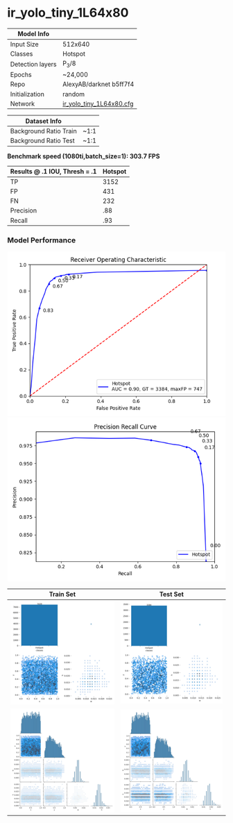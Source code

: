 # ir_yolo_tiny_1L64x80

| Model Info    |  |
| ------------- | ------------- |
| Input Size    | 512x640       |
| Classes       | Hotspot    |
| Detection layers       | P<sub>3</sub>/8    |
| Epochs       | ~24,000   |
| Repo | AlexyAB/darknet b5ff7f4 |
| Initialization       | random  |
| Network       | [ir_yolo_tiny_1L64x80.cfg](model/ir_yolo_tiny_1L64x80.cfg)  |



| Dataset Info    |  |
| ------------- | ------------- |
| Background Ratio Train | ~1:1     |
| Background Ratio Test | ~1:1     |

**Benchmark speed (1080ti,batch_size=1): 303.7 FPS**


| Results @ .1 IOU, Thresh = .1    | Hotspot |
| ------------- | ------------- |
| TP | 3152     |
| FP | 431     |
| FN | 232     |
| Precision | .88     |
| Recall | .93    |


### Model Performance
![alt text](figures/roc.png)
![alt text](figures/precision_recall.png)

Train Set          |  Test Set
:-------------------------:|:-------------------------:
![alt text](figures/dataset_stats/train_labels.jpg)  |  ![alt text](figures/dataset_stats/test_labels.jpg)
![alt text](figures/dataset_stats/train_labels_correlogram.jpg)   |   ![alt text](figures/dataset_stats/test_labels_correlogram.jpg)

